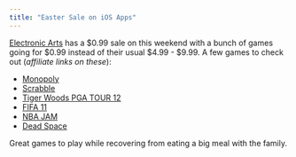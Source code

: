 ```yaml
---
title: "Easter Sale on iOS Apps"
---
```

<p><a href="https://click.linksynergy.com/fs-bin/stat?id=6PFrOqNV4B8&offerid=146261&type=3&subid=0&tmpid=1826&RD_PARM1=http%253A%252F%252Fitunes.apple.com%252Fca%252Fartist%252Felectronic-arts%252Fid284800461%253Fuo%253D4%2526partnerId%253D30" target="itunes_store">Electronic Arts</a> has a $0.99 sale on this weekend with a bunch of games going for $0.99 instead of their usual $4.99 - $9.99. A few games to check out (<em>affiliate links on these</em>):</p>
<ul>
<li><a href="https://click.linksynergy.com/fs-bin/stat?id=6PFrOqNV4B8&offerid=146261&type=3&subid=0&tmpid=1826&RD_PARM1=http%253A%252F%252Fitunes.apple.com%252Fca%252Fapp%252Fmonopoly%252Fid337021781%253Fmt%253D8%2526uo%253D4%2526partnerId%253D30" target="itunes_store">Monopoly</a></li>
<li><a href="https://click.linksynergy.com/fs-bin/stat?id=6PFrOqNV4B8&offerid=146261&type=3&subid=0&tmpid=1826&RD_PARM1=http%253A%252F%252Fitunes.apple.com%252Fca%252Fapp%252Fscrabble%252Fid284815117%253Fmt%253D8%2526uo%253D4%2526partnerId%253D30" target="itunes_store">Scrabble</a></li>
<li><a href="https://click.linksynergy.com/fs-bin/stat?id=6PFrOqNV4B8&offerid=146261&type=3&subid=0&tmpid=1826&RD_PARM1=http%253A%252F%252Fitunes.apple.com%252Fca%252Fapp%252Ftiger-woods-pga-tour-12%252Fid427647815%253Fmt%253D8%2526uo%253D4%2526partnerId%253D30" target="itunes_store">Tiger Woods PGA TOUR 12</a></li>
<li><a href="https://click.linksynergy.com/fs-bin/stat?id=6PFrOqNV4B8&offerid=146261&type=3&subid=0&tmpid=1826&RD_PARM1=http%253A%252F%252Fitunes.apple.com%252Fca%252Fapp%252Ffifa-11-by-ea-sports%252Fid394220958%253Fmt%253D8%2526uo%253D4%2526partnerId%253D30" target="itunes_store">FIFA 11</a></li>
<li><a href="https://click.linksynergy.com/fs-bin/stat?id=6PFrOqNV4B8&offerid=146261&type=3&subid=0&tmpid=1826&RD_PARM1=http%253A%252F%252Fitunes.apple.com%252Fca%252Fapp%252Fnba-jam-by-ea-sports%252Fid402370879%253Fmt%253D8%2526uo%253D4%2526partnerId%253D30" target="itunes_store">NBA JAM</a></li>
<li><a href="https://click.linksynergy.com/fs-bin/stat?id=6PFrOqNV4B8&offerid=146261&type=3&subid=0&tmpid=1826&RD_PARM1=http%253A%252F%252Fitunes.apple.com%252Fca%252Fapp%252Fdead-space%252Fid396018321%253Fmt%253D8%2526uo%253D4%2526partnerId%253D30" target="itunes_store">Dead Space</a></li>
</ul>
<p>Great games to play while recovering from eating a big meal with the family.</p>
